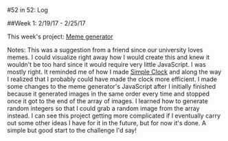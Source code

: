 #52 in 52: Log

##Week 1: 2/19/17 - 2/25/17

This week's project: [Meme generator](https://github.com/brendacs/meme-generator)

Notes: This was a suggestion from a friend since our university loves memes. I could visualize right away how I would create this and knew it wouldn't be too hard since it would require very little JavaScript. I was mostly right. It reminded me of how I made [Simple Clock](https://github.com/brendacs/simple-clock) and along the way I realized that I probably could have made the clock more efficient. I made some changes to the meme generator's JavaScript after I initially finished because it generated images in the same order every time and stopped once it got to the end of the array of images. I learned how to generate random integers so that I could grab a random image from the array instead. I can see this project getting more complicated if I eventually carry out some other ideas I have for it in the future, but for now it's done. A simple but good start to the challenge I'd say!
